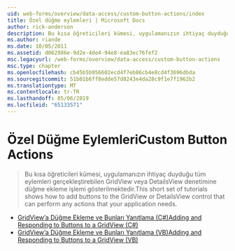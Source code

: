 ```yaml
---
uid: web-forms/overview/data-access/custom-button-actions/index
title: Özel düğme eylemleri | Microsoft Docs
author: rick-anderson
description: Bu kısa öğreticileri kümesi, uygulamanızın ihtiyaç duyduğu tüm eylemleri gerçekleştirebilen GridView veya DetailsView denetimine düğme ekleme işlemi gösterilmektedir.
ms.author: riande
ms.date: 10/05/2011
ms.assetid: d062986e-9d2e-4de4-94e8-ea83ec76fef2
msc.legacyurl: /web-forms/overview/data-access/custom-button-actions
msc.type: chapter
ms.openlocfilehash: cb45b5b956602ecd4f7eb86cb4e8cd4f3696dbda
ms.sourcegitcommit: 51b01b6ff8edde57d8243e4da28c9f1e7f1962b2
ms.translationtype: MT
ms.contentlocale: tr-TR
ms.lasthandoff: 05/06/2019
ms.locfileid: "65133571"
---
```

# <a name="custom-button-actions"></a><span data-ttu-id="c4a0f-103">Özel Düğme Eylemleri</span><span class="sxs-lookup"><span data-stu-id="c4a0f-103">Custom Button Actions</span></span>

> <span data-ttu-id="c4a0f-104">Bu kısa öğreticileri kümesi, uygulamanızın ihtiyaç duyduğu tüm eylemleri gerçekleştirebilen GridView veya DetailsView denetimine düğme ekleme işlemi gösterilmektedir.</span><span class="sxs-lookup"><span data-stu-id="c4a0f-104">This short set of tutorials shows how to add buttons to the GridView or DetailsView control that can perform any actions that your application needs.</span></span>

- [<span data-ttu-id="c4a0f-105">GridView’a Düğme Ekleme ve Bunları Yanıtlama (C#)</span><span class="sxs-lookup"><span data-stu-id="c4a0f-105">Adding and Responding to Buttons to a GridView (C#)</span></span>](adding-and-responding-to-buttons-to-a-gridview-cs.md)
- [<span data-ttu-id="c4a0f-106">GridView’a Düğme Ekleme ve Bunları Yanıtlama (VB)</span><span class="sxs-lookup"><span data-stu-id="c4a0f-106">Adding and Responding to Buttons to a GridView (VB)</span></span>](adding-and-responding-to-buttons-to-a-gridview-vb.md)
